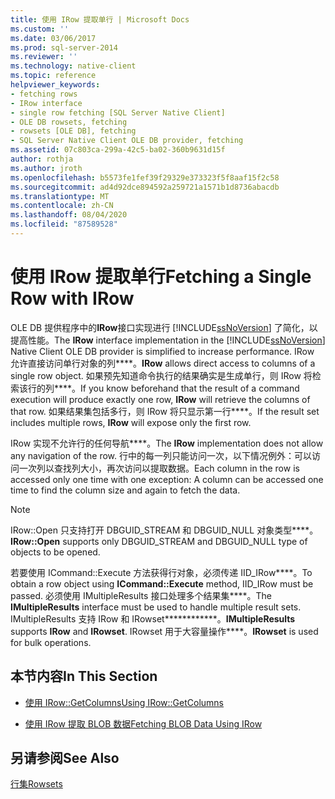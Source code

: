 ```yaml
---
title: 使用 IRow 提取单行 | Microsoft Docs
ms.custom: ''
ms.date: 03/06/2017
ms.prod: sql-server-2014
ms.reviewer: ''
ms.technology: native-client
ms.topic: reference
helpviewer_keywords:
- fetching rows
- IRow interface
- single row fetching [SQL Server Native Client]
- OLE DB rowsets, fetching
- rowsets [OLE DB], fetching
- SQL Server Native Client OLE DB provider, fetching
ms.assetid: 07c803ca-299a-42c5-ba02-360b9631d15f
author: rothja
ms.author: jroth
ms.openlocfilehash: b5573fe1fef39f29329e373323f5f8aaf15f2c58
ms.sourcegitcommit: ad4d92dce894592a259721a1571b1d8736abacdb
ms.translationtype: MT
ms.contentlocale: zh-CN
ms.lasthandoff: 08/04/2020
ms.locfileid: "87589528"
---
```

# <a name="fetching-a-single-row-with-irow"></a><span data-ttu-id="b00ee-102">使用 IRow 提取单行</span><span class="sxs-lookup"><span data-stu-id="b00ee-102">Fetching a Single Row with IRow</span></span>
  <span data-ttu-id="b00ee-103">OLE DB 提供程序中的**IRow**接口实现进行 [!INCLUDE[ssNoVersion](../../includes/ssnoversion-md.md)] 了简化，以提高性能。</span><span class="sxs-lookup"><span data-stu-id="b00ee-103">The **IRow** interface implementation in the [!INCLUDE[ssNoVersion](../../includes/ssnoversion-md.md)] Native Client OLE DB provider is simplified to increase performance.</span></span> <span data-ttu-id="b00ee-104">IRow 允许直接访问单行对象的列\*\*\*\*。</span><span class="sxs-lookup"><span data-stu-id="b00ee-104">**IRow** allows direct access to columns of a single row object.</span></span> <span data-ttu-id="b00ee-105">如果预先知道命令执行的结果确实是生成单行，则 IRow 将检索该行的列\*\*\*\*。</span><span class="sxs-lookup"><span data-stu-id="b00ee-105">If you know beforehand that the result of a command execution will produce exactly one row, **IRow** will retrieve the columns of that row.</span></span> <span data-ttu-id="b00ee-106">如果结果集包括多行，则 IRow 将只显示第一行\*\*\*\*。</span><span class="sxs-lookup"><span data-stu-id="b00ee-106">If the result set includes multiple rows, **IRow** will expose only the first row.</span></span>  
  
 <span data-ttu-id="b00ee-107">IRow 实现不允许行的任何导航\*\*\*\*。</span><span class="sxs-lookup"><span data-stu-id="b00ee-107">The **IRow** implementation does not allow any navigation of the row.</span></span> <span data-ttu-id="b00ee-108">行中的每一列只能访问一次，以下情况例外：可以访问一次列以查找列大小，再次访问以提取数据。</span><span class="sxs-lookup"><span data-stu-id="b00ee-108">Each column in the row is accessed only one time with one exception: A column can be accessed one time to find the column size and again to fetch the data.</span></span>  
  
> [!NOTE]  
>  <span data-ttu-id="b00ee-109">IRow::Open 只支持打开 DBGUID_STREAM 和 DBGUID_NULL 对象类型\*\*\*\*。</span><span class="sxs-lookup"><span data-stu-id="b00ee-109">**IRow::Open** supports only DBGUID_STREAM and DBGUID_NULL type of objects to be opened.</span></span>  
  
 <span data-ttu-id="b00ee-110">若要使用 ICommand::Execute 方法获得行对象，必须传递 IID_IRow\*\*\*\*。</span><span class="sxs-lookup"><span data-stu-id="b00ee-110">To obtain a row object using **ICommand::Execute** method, IID_IRow must be passed.</span></span> <span data-ttu-id="b00ee-111">必须使用 IMultipleResults 接口处理多个结果集\*\*\*\*。</span><span class="sxs-lookup"><span data-stu-id="b00ee-111">The **IMultipleResults** interface must be used to handle multiple result sets.</span></span> <span data-ttu-id="b00ee-112">IMultipleResults 支持 IRow 和 IRowset\*\*\*\*\*\*\*\*\*\*\*\*。</span><span class="sxs-lookup"><span data-stu-id="b00ee-112">**IMultipleResults** supports **IRow** and **IRowset**.</span></span> <span data-ttu-id="b00ee-113">IRowset 用于大容量操作\*\*\*\*。</span><span class="sxs-lookup"><span data-stu-id="b00ee-113">**IRowset** is used for bulk operations.</span></span>  
  
## <a name="in-this-section"></a><span data-ttu-id="b00ee-114">本节内容</span><span class="sxs-lookup"><span data-stu-id="b00ee-114">In This Section</span></span>  
  
-   [<span data-ttu-id="b00ee-115">使用 IRow::GetColumns</span><span class="sxs-lookup"><span data-stu-id="b00ee-115">Using IRow::GetColumns</span></span>](using-irow-getcolumns.md)  
  
-   [<span data-ttu-id="b00ee-116">使用 IRow 提取 BLOB 数据</span><span class="sxs-lookup"><span data-stu-id="b00ee-116">Fetching BLOB Data Using IRow</span></span>](../../database-engine/dev-guide/fetching-blob-data-using-irow.md)  
  
## <a name="see-also"></a><span data-ttu-id="b00ee-117">另请参阅</span><span class="sxs-lookup"><span data-stu-id="b00ee-117">See Also</span></span>  
 [<span data-ttu-id="b00ee-118">行集</span><span class="sxs-lookup"><span data-stu-id="b00ee-118">Rowsets</span></span>](rowsets.md)  
  
  
